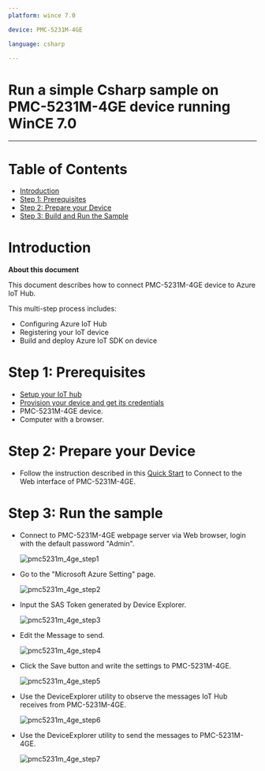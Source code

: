 ```yaml
---
platform: wince 7.0

device: PMC-5231M-4GE

language: csharp

---
```


Run a simple Csharp sample on PMC-5231M-4GE device running WinCE 7.0
===
---

# Table of Contents

-   [Introduction](#Introduction)
-   [Step 1: Prerequisites](#Step-1-Prerequisites)
-   [Step 2: Prepare your Device](#Step-2-PrepareDevice)
-   [Step 3: Build and Run the Sample](#Step-3-Build)

<a name="Introduction"></a>
# Introduction

**About this document**

This document describes how to connect PMC-5231M-4GE device to Azure IoT Hub.

This multi-step process includes:
-   Configuring Azure IoT Hub
-   Registering your IoT device
-   Build and deploy Azure IoT SDK on device

<a name="Step-1-Prerequisites"></a>
# Step 1: Prerequisites

-   [Setup your IoT hub][lnk-setup-iot-hub]
-   [Provision your device and get its credentials][lnk-manage-iot-hub]
-   PMC-5231M-4GE device. 
-   Computer with a browser.

 
<a name="Step-2-PrepareDevice"></a>
# Step 2: Prepare your Device

-   Follow the instruction described in this [Quick Start](http://pmms.icpdas.com/include/PMC_5231/PMC-52xx%20Quick%20Start_v3.1.5.pdf) to Connect to the Web interface of PMC-5231M-4GE.


<a name="Step-3-Build"></a>
# Step 3: Run the sample

-   Connect to PMC-5231M-4GE webpage server via Web browser, login with the default password "Admin".

    ![pmc5231m_4ge\_step1](media/icp-das-pmc-5231m-4ge/pmc5231m_4ge-1.png)

-   Go to the "Microsoft Azure Setting" page.

    ![pmc5231m_4ge\_step2](media/icp-das-pmc-5231m-4ge/pmc5231m_4ge-2.png)

-   Input the SAS Token generated by Device Explorer.

    ![pmc5231m_4ge\_step3](media/icp-das-pmc-5231m-4ge/pmc5231m_4ge-3.png)

-   Edit the Message to send.

    ![pmc5231m_4ge\_step4](media/icp-das-pmc-5231m-4ge/pmc5231m_4ge-4.png)

-   Click the Save button and write the settings to PMC-5231M-4GE.

    ![pmc5231m_4ge\_step5](media/icp-das-pmc-5231m-4ge/pmc5231m_4ge-5.png)

-   Use the DeviceExplorer utility to observe the messages IoT Hub receives from PMC-5231M-4GE.

    ![pmc5231m_4ge\_step6](media/icp-das-pmc-5231m-4ge/pmc5231m_4ge-6.png)

-   Use the DeviceExplorer utility to send the messages to PMC-5231M-4GE.

    ![pmc5231m_4ge\_step7](media/icp-das-pmc-5231m-4ge/pmc5231m_4ge-7.png)


[lnk-setup-iot-hub]: ../setup_iothub.md
[lnk-manage-iot-hub]: ../manage_iot_hub.md



